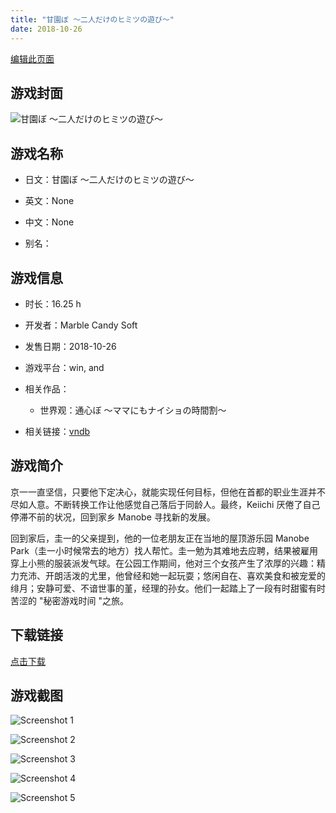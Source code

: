 ```yaml
---
title: "甘園ぼ ～二人だけのヒミツの遊び～"
date: 2018-10-26
---
```

[编辑此页面](https://github.com/ACG-3/ADV3-source/blob/main/source/_posts/%E7%94%98%E5%9C%92%E3%81%BC%20%EF%BD%9E%E4%BA%8C%E4%BA%BA%E3%81%A0%E3%81%91%E3%81%AE%E3%83%92%E3%83%9F%E3%83%84%E3%81%AE%E9%81%8A%E3%81%B3%EF%BD%9E.md)

## 游戏封面

![甘園ぼ ～二人だけのヒミツの遊び～](https%3A//pan.timero.xyz/onedrive/img_lib_001/%E7%94%98%E5%9C%92%E3%81%BC%20%EF%BD%9E%E4%BA%8C%E4%BA%BA%E3%81%A0%E3%81%91%E3%81%AE%E3%83%92%E3%83%9F%E3%83%84%E3%81%AE%E9%81%8A%E3%81%B3%EF%BD%9E_cover.avif)


## 游戏名称

- 日文：甘園ぼ ～二人だけのヒミツの遊び～
- 英文：None
- 中文：None

- 别名：


## 游戏信息

- 时长：16.25 h
- 开发者：Marble Candy Soft
- 发售日期：2018-10-26
- 游戏平台：win, and
- 相关作品：
   - 世界观：通心ぼ ～ママにもナイショの時間割～

- 相关链接：[vndb](https://vndb.org/v22789)


## 游戏简介

京一一直坚信，只要他下定决心，就能实现任何目标，但他在首都的职业生涯并不尽如人意。不断转换工作让他感觉自己落后于同龄人。最终，Keiichi 厌倦了自己停滞不前的状况，回到家乡 Manobe 寻找新的发展。

回到家后，圭一的父亲提到，他的一位老朋友正在当地的屋顶游乐园 Manobe Park（圭一小时候常去的地方）找人帮忙。圭一勉为其难地去应聘，结果被雇用穿上小熊的服装派发气球。在公园工作期间，他对三个女孩产生了浓厚的兴趣：精力充沛、开朗活泼的尤里，他曾经和她一起玩耍；悠闲自在、喜欢美食和被宠爱的绯月；安静可爱、不谙世事的堇，经理的孙女。他们一起踏上了一段有时甜蜜有时苦涩的 "秘密游戏时间 "之旅。




## 下载链接

[点击下载](https://pan.timero.xyz/onedrive/adv_lib_001/%E7%94%98%E5%9C%92%E3%81%BC%20%EF%BD%9E%E4%BA%8C%E4%BA%BA%E3%81%A0%E3%81%91%E3%81%AE%E3%83%92%E3%83%9F%E3%83%84%E3%81%AE%E9%81%8A%E3%81%B3%EF%BD%9E)


## 游戏截图


![Screenshot 1](https%3A//pan.timero.xyz/onedrive/img_lib_001/%E7%94%98%E5%9C%92%E3%81%BC%20%EF%BD%9E%E4%BA%8C%E4%BA%BA%E3%81%A0%E3%81%91%E3%81%AE%E3%83%92%E3%83%9F%E3%83%84%E3%81%AE%E9%81%8A%E3%81%B3%EF%BD%9E_Screenshot_1.avif)

![Screenshot 2](https%3A//pan.timero.xyz/onedrive/img_lib_001/%E7%94%98%E5%9C%92%E3%81%BC%20%EF%BD%9E%E4%BA%8C%E4%BA%BA%E3%81%A0%E3%81%91%E3%81%AE%E3%83%92%E3%83%9F%E3%83%84%E3%81%AE%E9%81%8A%E3%81%B3%EF%BD%9E_Screenshot_2.avif)

![Screenshot 3](https%3A//pan.timero.xyz/onedrive/img_lib_001/%E7%94%98%E5%9C%92%E3%81%BC%20%EF%BD%9E%E4%BA%8C%E4%BA%BA%E3%81%A0%E3%81%91%E3%81%AE%E3%83%92%E3%83%9F%E3%83%84%E3%81%AE%E9%81%8A%E3%81%B3%EF%BD%9E_Screenshot_3.avif)

![Screenshot 4](https%3A//pan.timero.xyz/onedrive/img_lib_001/%E7%94%98%E5%9C%92%E3%81%BC%20%EF%BD%9E%E4%BA%8C%E4%BA%BA%E3%81%A0%E3%81%91%E3%81%AE%E3%83%92%E3%83%9F%E3%83%84%E3%81%AE%E9%81%8A%E3%81%B3%EF%BD%9E_Screenshot_4.avif)

![Screenshot 5](https%3A//pan.timero.xyz/onedrive/img_lib_001/%E7%94%98%E5%9C%92%E3%81%BC%20%EF%BD%9E%E4%BA%8C%E4%BA%BA%E3%81%A0%E3%81%91%E3%81%AE%E3%83%92%E3%83%9F%E3%83%84%E3%81%AE%E9%81%8A%E3%81%B3%EF%BD%9E_Screenshot_5.avif)

